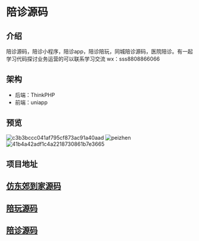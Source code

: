 # 陪诊源码
## 介绍
陪诊源码，陪诊小程序，陪诊app，陪诊陪玩，同城陪诊源码，医院陪诊。有一起学习代码探讨业务运营的可以联系学习交流 wx：sss8808866066

## 架构
- 后端：ThinkPHP
- 前端：uniapp

## 预览
![c3b3bccc041af795cf873ac91a40aad](https://github.com/ubugA/peizhen/assets/145946698/332682e4-4c3c-46dc-b43b-eec68bf88263)
![peizhen](https://github.com/ubugA/peizhen/assets/145946698/ce837922-b6fb-4e16-b6bb-5d14e5a7894d)
![41b4a42adf1c4a2218730861b7e3665](https://github.com/ubugA/peizhen/assets/145946698/95a57205-e4e6-4c75-bd3f-d0fe41bf21a0)


 
## 项目地址
[仿东郊到家源码](https://github.com/ubugA/dongjiao)
--------------------------
[陪玩源码](https://github.com/ubugA/peiwan.git)
-----------------------------
[陪诊源码](https://github.com/ubugA/peizhen.git)
-----------------------------
